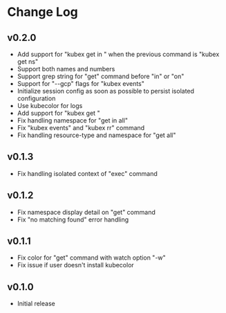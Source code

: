 # Change Log

## v0.2.0

- Add support for "kubex get <resource-type> in <number>" when the previous command is "kubex get ns"
- Support both names and numbers
- Support grep string for "get" command before "in" or "on"
- Support for "--gcp" flags for "kubex events"
- Initialize session config as soon as possible to persist isolated configuration
- Use kubecolor for logs
- Add support for "kubex get <number>"
- Fix handling namespace for "get <resource-type> in all"
- Fix "kubex events" and "kubex rr" command
- Fix handling resource-type and namespace for "get all"

## v0.1.3

- Fix handling isolated context of "exec" command

## v0.1.2

- Fix namespace display detail on "get" command
- Fix "no matching found" error handling

## v0.1.1

- Fix color for "get" command with watch option "-w"
- Fix issue if user doesn't install kubecolor

## v0.1.0

- Initial release
